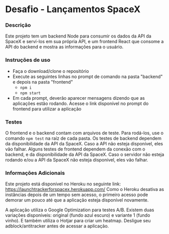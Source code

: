 # Desafio - Lançamentos SpaceX
### Descrição
Este projeto tem um backend Node para consumir os dados da API da SpaceX e serví-los em sua própria API, e um frontend React que consome a API do backend e mostra as informações para o usuário.

### Instruções de uso
- Faça o download/clone o repositório
- Execute as seguintes linhas no prompt de comando na pasta "backend" e depois na pasta "frontend"
  - `npm i`
  - `npm start`
- Em cada prompt, deverão aparecer mensagens dizendo que as aplicações estão rodando. Acesse o link disponível no prompt do frontend para utilizar a aplicação

### Testes
O frontend e o backend contam com arquivos de teste. Para rodá-los, use o comando `npm test` na raíz de cada pasta.
Os testes de backend dependem da disponibilidade da API da SpaceX. Caso a API não esteja disponível, eles vão falhar.
Alguns testes de frontend dependem da conexão com o backend, e da disponibilidade da API da SpaceX. Caso o servidor não esteja rodando e/ou a API da SpaceX não esteja disponível, eles vão falhar.

### Informações Adicionais
Este projeto está disponível no Heroku no seguinte link: https://launchtrackerforspacex.herokuapp.com/
Como o Heroku desativa as instâncias depois de um tempo sem acesso, o primeiro acesso pode demorar um pouco até que a aplicação esteja disponível novamente.

A aplicação utiliza o Google Optimization para testes A/B. Existem duas variações disponíveis: original (fundo azul escuro) e variante 1 (fundo vinho). E também utiliza o Hotjar para criar um heatmap.
Desligue seu adblock/antitracker antes de acessar a aplicação.
